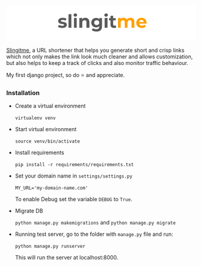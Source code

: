 
![Logo](images/mainlogo.png)

[Slingitme](http://slingit.me), a URL shortener that helps you generate short and crisp links which not only makes the link look much cleaner and allows customization, but also helps to keep a track of clicks and also monitor traffic behaviour.

My first django project, so do :star: and appreciate.


### Installation 

- Create a virtual environment

    `virtualenv venv`


- Start virtual environment

    `source venv/bin/activate`


- Install requirements

    `pip install -r requirements/requirements.txt`


- Set your domain name in `settings/settings.py`
   
    `MY_URL='my-domain-name.com'`
    
    To enable Debug set the variable `DEBUG` to `True`.

    

- Migrate DB

    `python manage.py makemigrations` and `python manage.py migrate` 


- Running test server, go to the folder with `manage.py` file and run:

    `python manage.py runserver`

    This will run the server at localhost:8000.



